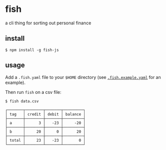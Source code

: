 # fish

a cli thing for sorting out personal finance

## install

```
$ npm install -g fish-js
```

## usage

Add a `.fish.yaml` file to your `$HOME` directory (see
[`.fish.example.yaml`](https://github.com/justinvdm/fish/blob/master/.fish.example.yaml)
for an example).

Then run `fish` on a csv file:

```
$ fish data.csv

┌───────┬────────┬───────┬─────────┐
│ tag   │ credit │ debit │ balance │
├───────┼────────┼───────┼─────────┤
│ a     │      3 │   -23 │     -20 │
├───────┼────────┼───────┼─────────┤
│ b     │     20 │     0 │      20 │
├───────┼────────┼───────┼─────────┤
│ total │     23 │   -23 │       0 │
└───────┴────────┴───────┴─────────┘
```
